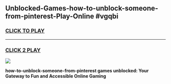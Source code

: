 
## Unblocked-Games-how-to-unblock-someone-from-pinterest-Play-Online #vgqbi
<h3>
<a href="https://news.freeplayer.one?title=how-to-unblock-someone-from-pinterest&ref=3">CLICK TO PLAY</a></h3>
<hr>

<h3>
<a href="https://news.freeplayer.one?title=how-to-unblock-someone-from-pinterest&ref=3">CLICK 2 PLAY</a>
  
</h3>

<a href="https://news.freeplayer.one?title=how-to-unblock-someone-from-pinterest&ref=3"><img src="https://clearcache.store/games.png"></a>


**how-to-unblock-someone-from-pinterest games unblocked: Your Gateway to Fun and Accessible Online Gaming**
